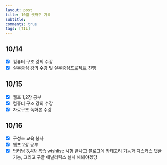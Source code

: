 ```yaml
---
layout: post
title: 10월 셋째주 기록
subtitle:
comments: true
tags: [TIL]
---
```


## 10/14

- [x] 컴퓨터 구조 강의 수강
- [x] 실무중심 강의 수강 및 실무중심프로젝트 진행

## 10/15

- [x] 웹프 1,2장 공부
- [x] 컴퓨터 구조 강의 수강
- [x] 자료구조 녹화본 수강

## 10/16

- [x] 구성초 교육 봉사
- [x] 웹프 2장 공부
- [x] 딥러닝 3,4장 복습
wishlist: 시험 끝나고 블로그에 카테고리 기능과 디스커스 댓글 기능, 그리고 구글 애널리틱스 설치 해봐야겠당
